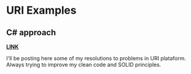 # URI Examples

## C# approach

<strong> <a href='https://www.urionlinejudge.com.br/'> LINK </a> </strong>  <br>

I'll be posting here some of my resolutions to problems in URI plataform. Always trying to improve my clean code and SOLID principles.